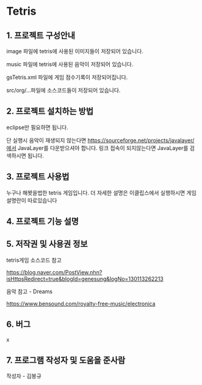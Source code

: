 # Tetris

## 1. 프로젝트 구성안내
image 파일에 tetris에 사용된 이미지들이 저장되어 있습니다.

music 파일에 tetris에 사용된 음악이 저장되어 있습니다.

gsTetris.xml 파일에 게임 점수기록이 저장되어집니다.

src/org/...파일에 소스코드들이 저장되어 있습니다.


## 2. 프로젝트 설치하는 방법
eclipse만 필요하면 됩니다. 

단 실행시 음악이 재생되지 않는다면 https://sourceforge.net/projects/javalayer/에서 JavaLayer를 다운받으셔야 합니다. 링크 접속이 되지않는다면 JavaLayer를 검색하시면 됩니다.

## 3. 프로젝트 사용법
누구나 해봣을법한 tetris 게임입니다. 더 자세한 설명은 이클립스에서 실행하시면 게임설명란이 따로있습니다

## 4. 프로젝트 기능 설명

## 5. 저작권 및 사용권 정보
tetris게임 소스코드 참고

https://blog.naver.com/PostView.nhn?isHttpsRedirect=true&blogId=genesung&logNo=130113262213

음악 참고 - Dreams

https://www.bensound.com/royalty-free-music/electronica

## 6. 버그
x

## 7. 프로그램 작성자 및 도움을 준사람
작성자 - 김봉규
